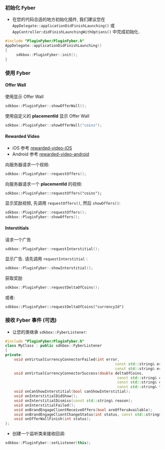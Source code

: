 ### 初始化 Fyber
* 在您的代码合适的地方初始化插件, 我们建议您在 `AppDelegate::applicationDidFinishLaunching()` 或 `AppController:didFinishLaunchingWithOptions()` 中完成初始化.

```cpp
#include "PluginFyber/PluginFyber.h"
AppDelegate::applicationDidFinishLaunching()
{
     sdkbox::PluginFyber::init();
}
```

### 使用 Fyber
#### Offer Wall
使用显示 Offer Wall
```cpp
sdkbox::PluginFyber::showOfferWall();
```

使用自定义的 __placementId__ 显示 Offer Wall
```cpp
sdkbox::PluginFyber::showOfferWall("coins");
```

#### Rewarded Video
- iOS 参考 [rewarded-video-iOS](http://developer.fyber.com/content/ios/rewarded-video/introduction/existing-integration/)
- Android 参考 [rewarded-video-android](http://developer.fyber.com/content/android/rewarded-video/)

向服务器请求一个视频:
```cpp
sdkbox::PluginFyber::requestOffers();
```

向服务器请求一个 __placementId__ 的视频:
```
sdkbox::PluginFyber::requestOffers("coins");
```

显示奖励视频, 先调用 `requestOffers()`, 然后 `showOffers()`:
```cpp
sdkbox::PluginFyber::requestOffers();
sdkbox::PluginFyber::showOffers();
```

#### Interstitials
请求一个广告
```cpp
sdkbox::PluginFyber::requestInterstitial();
```

显示广告. 请先调用 `requestInterstitial` :
```cpp
sdkbox::PluginFyber::showInterstitial();
```

获取奖励
```cpp
sdkbox::PluginFyber::requestDeltaOfCoins();
```
或者:
```
sdkbox::PluginFyber::requestDeltaOfCoins("currencyId")
```

### 接收 Fyber 事件 (可选)

* 让您的类继承 `sdkbox::FyberListener`:
```cpp
#include "PluginFyber/PluginFyber.h"
class MyClass : public sdkbox::FyberListener
{
private:
	void onVirtualCurrencyConnectorFailed(int error,
	                                              const std::string& errorCode,
	                                              const std::string& errorMsg);
	void onVirtualCurrencyConnectorSuccess(double deltaOfCoins,
	                                               const std::string& currencyId,
	                                               const std::string& currencyName,
	                                               const std::string& transactionId);
	void onCanShowInterstitial(bool canShowInterstitial);
	void onInterstitialDidShow();
	void onInterstitialDismiss(const std::string& reason);
	void onInterstitialFailed();
	void onBrandEngageClientReceiveOffers(bool areOffersAvailable);
	void onBrandEngageClientChangeStatus(int status, const std::string& msg);
	void onOfferWallFinish(int status);
};
```

* 创建一个监听类来接收回调:
```cpp
sdkbox::PluginFyber::setListener(this);
```
